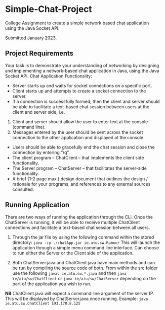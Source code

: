 # Simple-Chat-Project
College Assignment to create a simple network based chat application using the Java Socket API.

Submitted January 2023.

## Project Requirements

Your task is to demonstrate your understanding of networking by designing and
implementing a network-based chat application in Java, using the Java Socket API.
Chat Application Functionality:
- Server starts up and waits for socket connections on a specific port.
- Client starts up and attempts to create a socket connection to the server.
- If a connection is successfully formed, then the client and server should be able
to facilitate a text-based chat session between users at the client and server
side, i.e.
1. Client and server should allow the user to enter text at the console
(command line).
2. Messages entered by the user should be sent across the socket
connection to the other application and displayed at the console.
- Users should be able to gracefully end the chat session and close the
connection by entering “\q”.
- The client program – ChatClient – that implements the client side
functionality.
- The Server program – ChatServer – that facilitates the server-side
functionality.
- A brief (1-2 page max.) design document that outlines the design / rationale for
your programs, and references to any external sources consulted.

## Running Application

There are two ways of running the application through the CLI. Once the ChatServer is running, it will be able to receive multiple ChatClient connections and facilitate a text-based chat session between all users.

1. Through the jar file by using the following command within the stored directory:
`java -cp ./chatApp.jar ie.atu.sw.Runner`
This will launch the application through a simple menu command line interface. Can choose
to run either the Server or the Client side of the application.

2. Both ChatServer.java and ChatClient.java have main methods and can be run by compiling
the source code of both. From within the src folder use the following `javac ie.atu.sw.*.java` and then `java ie/atu/sw/ChatClient` or `java ie/atu/sw/ChatServer` depending on the part of the application you wish to run.

**NB** ChatClient.java will expect a command line argument of the server IP. This will be
displayed by ChatServer.java once running.
Example: `java ie.atu.sw.ChatClient 193.178.8.125`
